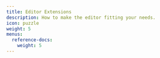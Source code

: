 ```yaml
---
title: Editor Extensions
description: How to make the editor fitting your needs.
icon: puzzle
weight: 5
menus:
  reference-docs:
    weight: 5
---
```

